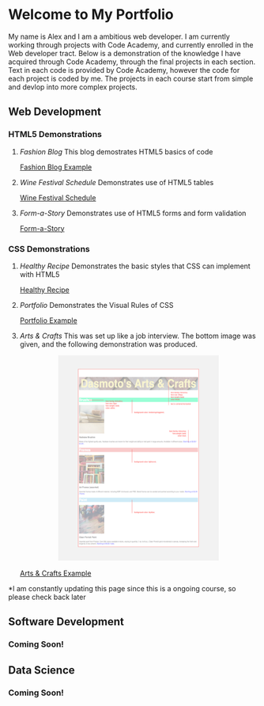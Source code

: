 # Welcome to My Portfolio

My name is Alex and I am a ambitious web developer. I am currently working through projects with Code Academy, and currently enrolled in the Web developer tract. Below is a demonstration of the knowledge I have acquired through Code Academy, through the final projects in each section. Text in each code is provided by Code Academy, however the code for each project is coded by me. The projects in each course start from simple and devlop into more complex projects.

## Web Development

### HTML5 Demonstrations

  1. *Fashion Blog*
      This blog demostrates HTML5 basics of code
      
       [Fashion Blog Example](https://williamalexmorgan.github.io/MyCodeAcademyProjects/WebDevelopment/HTML/FashionBlogExample.html)
      
  2. *Wine Festival Schedule*
      Demonstrates use of HTML5 tables
      
        [Wine Festival Schedule](https://williamalexmorgan.github.io/MyCodeAcademyProjects/WebDevelopment/HTML/WineFestival/WineFestivalScheduleExample.html)
        
   3. *Form-a-Story*
        Demonstrates use of HTML5 forms and form validation
 
         [Form-a-Story](https://williamalexmorgan.github.io/MyCodeAcademyProjects/WebDevelopment/HTML/Form-a-Story/Form-a-Story.html)
         
### CSS Demonstrations

  1. *Healthy Recipe*
      Demonstrates the basic styles that CSS can implement with HTML5
      
        [Healthy Recipe](https://williamalexmorgan.github.io/MyCodeAcademyProjects/WebDevelopment/CSS/HealthyRecipe/Recipe.html)
        
  2. *Portfolio*
      Demonstrates the Visual Rules of CSS
      
        [Portfolio Example](https://williamalexmorgan.github.io/MyCodeAcademyProjects/WebDevelopment/CSS/Portfolio/Portfolio.html)
        
  3. *Arts & Crafts*
      This was set up like a job interview. The bottom image was given, and the following demonstration was produced.
      
      <p align="center">
        <img src="WebDevelopment/CSS/Arts&Crafts/dasmotos-arts_redline.jpg" width="325" height="415"/> </p>
  
        [Arts & Crafts Example](https://williamalexmorgan.github.io/MyCodeAcademyProjects/WebDevelopment/CSS/Arts&Crafts/Arts&Crafts.html) 
   
*I am constantly updating this page since this is a ongoing course, so please check back later
## Software Development
### Coming Soon!
## Data Science
### Coming Soon!
